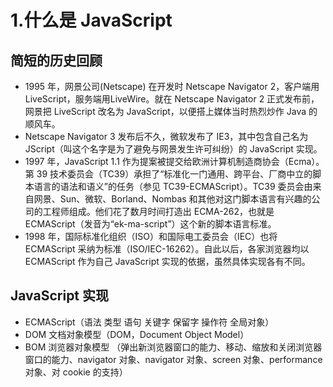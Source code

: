 # 1.什么是 JavaScript

## 简短的历史回顾

- 1995 年，网景公司(Netscape) 在开发时 Netscape Navigator 2，客户端用LiveScript，服务端用LiveWire。就在 Netscape Navigator 2 正式发布前，网景把 LiveScript 改名为 JavaScript，以便搭上媒体当时热烈炒作 Java 的顺风车。
- Netscape Navigator 3 发布后不久，微软发布了 IE3，其中包含自己名为 JScript（叫这个名字是为了避免与网景发生许可纠纷）的 JavaScript 实现。
- 1997 年，JavaScript 1.1 作为提案被提交给欧洲计算机制造商协会（Ecma）。第 39 技术委员会（TC39）承担了“标准化一门通用、跨平台、厂商中立的脚本语言的语法和语义”的任务（参见 TC39-ECMAScript）。TC39 委员会由来自网景、Sun、微软、Borland、Nombas 和其他对这门脚本语言有兴趣的公司的工程师组成。他们花了数月时间打造出 ECMA-262，也就是 ECMAScript（发音为“ek-ma-script”）这个新的脚本语言标准。
- 1998 年，国际标准化组织（ISO）和国际电工委员会（IEC）也将ECMAScript 采纳为标准（ISO/IEC-16262）。自此以后，各家浏览器均以 ECMAScript 作为自己 JavaScript 实现的依据，虽然具体实现各有不同。

## JavaScript 实现

- ECMAScript（语法 类型 语句 关键字 保留字 操作符 全局对象）
- DOM 文档对象模型（DOM，Document Object Model）
- BOM 浏览器对象模型 （弹出新浏览器窗口的能力、移动、缩放和关闭浏览器窗口的能力、navigator 对象、navigator 对象、screen 对象、performance 对象、对 cookie 的支持）
